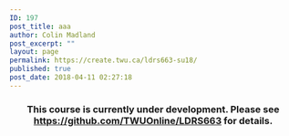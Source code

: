 ```yaml
---
ID: 197
post_title: aaa
author: Colin Madland
post_excerpt: ""
layout: page
permalink: https://create.twu.ca/ldrs663-su18/
published: true
post_date: 2018-04-11 02:27:18
---
```

<h3 style="text-align: center;">This course is currently under development. Please see <a href="https://github.com/TWUOnline/LDRS663">https://github.com/TWUOnline/LDRS663</a> for details.</h3>
